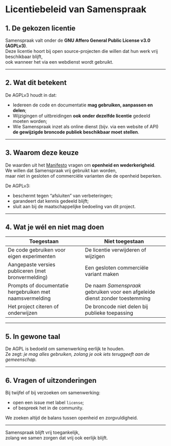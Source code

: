 # Licentiebeleid van Samenspraak

## 1. De gekozen licentie

Samenspraak valt onder de **GNU Affero General Public License v3.0 (AGPLv3)**.  
Deze licentie hoort bij open source-projecten die willen dat hun werk vrij beschikbaar blijft,  
ook wanneer het via een webdienst wordt gebruikt.

---

## 2. Wat dit betekent

De AGPLv3 houdt in dat:

- Iedereen de code en documentatie **mag gebruiken, aanpassen en delen**;  
- Wijzigingen of uitbreidingen **ook onder dezelfde licentie** gedeeld moeten worden;  
- Wie Samenspraak inzet als online dienst (bijv. via een website of API)  
  **de gewijzigde broncode publiek beschikbaar moet stellen**.

---

## 3. Waarom deze keuze

De waarden uit het [Manifesto](MANIFESTO.md) vragen om **openheid en wederkerigheid**.  
We willen dat Samenspraak vrij gebruikt kan worden,  
maar niet in gesloten of commerciële varianten die de openheid beperken.

De AGPLv3:
- beschermt tegen “afsluiten” van verbeteringen;  
- garandeert dat kennis gedeeld blijft;  
- sluit aan bij de maatschappelijke bedoeling van dit project.

---

## 4. Wat je wél en niet mag doen

| Toegestaan | Niet toegestaan |
|-------------|----------------|
| De code gebruiken voor eigen experimenten | De licentie verwijderen of wijzigen |
| Aangepaste versies publiceren (met bronvermelding) | Een gesloten commerciële variant maken |
| Prompts of documentatie hergebruiken met naamsvermelding | De naam *Samenspraak* gebruiken voor een afgeleide dienst zonder toestemming |
| Het project citeren of onderwijzen | De broncode niet delen bij publieke toepassing |

---

## 5. In gewone taal

De AGPL is bedoeld om samenwerking eerlijk te houden.  
Ze zegt: *je mag alles gebruiken, zolang je ook iets teruggeeft aan de gemeenschap.*

---

## 6. Vragen of uitzonderingen

Bij twijfel of bij verzoeken om samenwerking:
- open een issue met label `license`;  
- of bespreek het in de community.

We zoeken altijd de balans tussen openheid en zorgvuldigheid.

---

Samenspraak blijft vrij toegankelijk,  
zolang we samen zorgen dat vrij ook eerlijk blijft.
